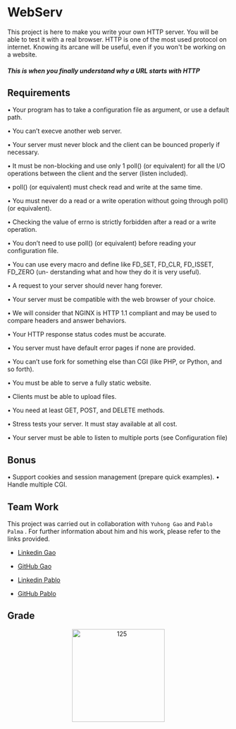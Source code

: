 # WebServ

This project is here to make you write your own HTTP server. You will be able to test it with a real browser. HTTP is one of the most used protocol on internet. Knowing its arcane will be useful, even if you won't be working on a website.
##### This is when you finally understand why a URL starts with HTTP

## Requirements
• Your program has to take a configuration file as argument, or use a default path.

• You can’t execve another web server.

• Your server must never block and the client can be bounced properly if necessary.

• It must be non-blocking and use only 1 poll() (or equivalent) for all the I/O
operations between the client and the server (listen included).

• poll() (or equivalent) must check read and write at the same time.

• You must never do a read or a write operation without going through poll() (or
equivalent).

• Checking the value of errno is strictly forbidden after a read or a write operation.

• You don’t need to use poll() (or equivalent) before reading your configuration file.

• You can use every macro and define like FD_SET, FD_CLR, FD_ISSET, FD_ZERO (un-
derstanding what and how they do it is very useful).

• A request to your server should never hang forever.

• Your server must be compatible with the web browser of your choice.

• We will consider that NGINX is HTTP 1.1 compliant and may be used to compare
headers and answer behaviors.

• Your HTTP response status codes must be accurate.

• You server must have default error pages if none are provided.

• You can’t use fork for something else than CGI (like PHP, or Python, and so forth).

• You must be able to serve a fully static website.

• Clients must be able to upload files.

• You need at least GET, POST, and DELETE methods.

• Stress tests your server. It must stay available at all cost.

• Your server must be able to listen to multiple ports (see Configuration file)

## Bonus
• Support cookies and session management (prepare quick examples).
• Handle multiple CGI.

## Team Work
This project was carried out in collaboration with `Yuhong Gao` and `Pablo Palma` .
For further information about him and his work, please refer to the links provided.

-   [Linkedin Gao](https://www.linkedin.com/in/yuhong-g-71796925a/)
-   [GitHub Gao](https://github.com/Gabri177)

-   [Linkedin Pablo](https://www.linkedin.com/in/pablopalmarodr%C3%ADguez/)
-   [GitHub Pablo](https://github.com/Pablo-Palma)

## Grade
<p align="center">
<img width="210" alt="125" src="https://github.com/JZJavier/42/assets/76801285/9b5924a8-8876-4bce-b783-1e6b5da93252">
</p>
